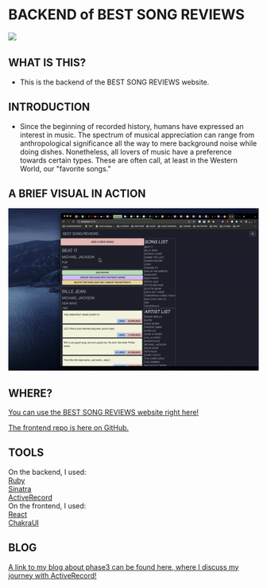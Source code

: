 # BACKEND of BEST SONG REVIEWS

<!-- <img src="https://img.shields.io/badge/phase3-project-red?style=flat-square&logo=ruby"> -->
<img src="https://img.shields.io/badge/phase3-project-red?style=flat-square&logo=ruby">

## WHAT IS THIS?
- This is the backend of the BEST SONG REVIEWS website.

## INTRODUCTION

- Since the beginning of recorded history, humans have expressed an interest in music. The spectrum of musical appreciation can range from anthropological significance all the way to mere background noise while doing dishes. Nonetheless, all lovers of music have a preference towards certain types. These are often call, at least in the Western World, our "favorite songs."



## A BRIEF VISUAL IN ACTION
![add-demo](https://github.com/majaliju/sinatra-react-backend/blob/main/project3_demo.gif)


## WHERE?
[You can use the BEST SONG REVIEWS website right here!](https://majaliju.com/)<br />

[The frontend repo is here on GitHub.](https://github.com/majaliju/sinatra-react-frontend)<br />

## TOOLS
On the backend, I used:<br />
[Ruby](https://www.ruby-lang.org/en/) <br />
[Sinatra](https://sinatrarb.com/)<br />
[ActiveRecord](https://guides.rubyonrails.org/active_record_basics.html)<br />
On the frontend, I used:<br />
[React](https://reactjs.org/)<br />
[ChakraUI](https://chakra-ui.com/)<br />

## BLOG
[A link to my blog about phase3 can be found here, where I discuss my journey with ActiveRecord!](https://medium.com/@majalijunyc/the-fun-of-activerecord-associations-and-the-journey-that-lead-me-to-includes-c15cabf0957)

